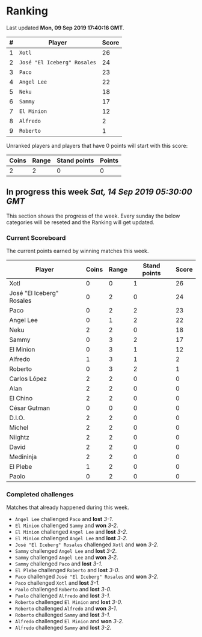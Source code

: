 # Ranking

Last updated **Mon, 09 Sep 2019 17:40:16 GMT**.

|#|Player|Score|
|-|------|-----|
|1|`Xotl`|26|
|2|`José "El Iceberg" Rosales`|24|
|3|`Paco`|23|
|4|`Angel Lee`|22|
|5|`Neku`|18|
|6|`Sammy`|17|
|7|`El Minion`|12|
|8|`Alfredo`|2|
|9|`Roberto`|1|

Unranked players and players that have 0 points will start with this score:

|Coins|Range|Stand points|Points|
|-----|-----|------------|------|
|2|2|0|0|

## In progress this week *Sat, 14 Sep 2019 05:30:00 GMT*
This section shows the progress of the week. Every sunday the below categories will be reseted and the Ranking will get updated.

### Current Scoreboard
The current points earned by winning matches this week.

|Player|Coins|Range|Stand points|Score|
|------|-----|-----|------------|-----|
|Xotl|0|0|1|26|
|José "El Iceberg" Rosales|0|2|0|24|
|Paco|0|2|2|23|
|Angel Lee|0|1|2|22|
|Neku|2|2|0|18|
|Sammy|0|3|2|17|
|El Minion|0|3|1|12|
|Alfredo|1|3|1|2|
|Roberto|0|3|2|1|
|Carlos López|2|2|0|0|
|Alan|2|2|0|0|
|El Chino|2|2|0|0|
|César Gutman|0|0|0|0|
|D.I.O.|2|2|0|0|
|Michel|2|2|0|0|
|Niightz|2|2|0|0|
|David|2|2|0|0|
|Medininja|2|2|0|0|
|El Plebe|1|2|0|0|
|Paolo|0|2|0|0|

### Completed challenges
Matches that already happened during this week.

* `Angel Lee` challenged `Paco` and **lost** *3-1*.
* `El Minion` challenged `Sammy` and **won** *3-2*.
* `El Minion` challenged `Angel Lee` and **lost** *3-2*.
* `El Minion` challenged `Angel Lee` and **lost** *3-2*.
* `José "El Iceberg" Rosales` challenged `Xotl` and **won** *3-2*.
* `Sammy` challenged `Angel Lee` and **lost** *3-2*.
* `Sammy` challenged `Angel Lee` and **won** *3-2*.
* `Sammy` challenged `Paco` and **lost** *3-1*.
* `El Plebe` challenged `Roberto` and **lost** *3-0*.
* `Paco` challenged `José "El Iceberg" Rosales` and **won** *3-2*.
* `Paco` challenged `Xotl` and **lost** *3-1*.
* `Paolo` challenged `Roberto` and **lost** *3-0*.
* `Paolo` challenged `Alfredo` and **lost** *3-1*.
* `Roberto` challenged `El Minion` and **lost** *3-0*.
* `Roberto` challenged `Alfredo` and **won** *3-1*.
* `Roberto` challenged `Sammy` and **lost** *3-1*.
* `Alfredo` challenged `El Minion` and **won** *3-2*.
* `Alfredo` challenged `Sammy` and **lost** *3-2*.
